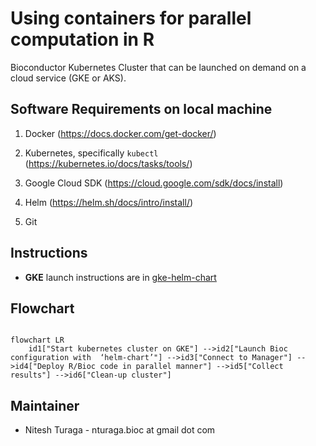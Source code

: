 # Using containers for parallel computation in R

Bioconductor Kubernetes Cluster that can be launched on demand on a cloud service (GKE or AKS).

## Software Requirements on local machine

1. Docker (https://docs.docker.com/get-docker/)

2. Kubernetes, specifically `kubectl` (https://kubernetes.io/docs/tasks/tools/)

3. Google Cloud SDK (https://cloud.google.com/sdk/docs/install)

4. Helm (https://helm.sh/docs/intro/install/)

5. Git

## Instructions

- **GKE** launch instructions are in [gke-helm-chart](./gke-helm-chart/README.md)

## Flowchart

```mermaid

flowchart LR
    id1["Start kubernetes cluster on GKE"] -->id2["Launch Bioc configuration with  ‘helm-chart’"] -->id3["Connect to Manager"] -->id4["Deploy R/Bioc code in parallel manner"] -->id5["Collect results"] -->id6["Clean-up cluster"]

```

## Maintainer

- Nitesh Turaga - nturaga.bioc at gmail dot com
